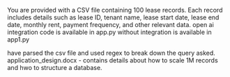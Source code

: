 You are provided with a CSV file containing 100 lease records. Each record includes details such as lease ID, tenant name, lease start date, lease end date, monthly rent, payment frequency, and other relevant data.
open ai integration code is available in app.py
without integration is available in app1.py

have parsed the csv file and used regex to break down the query asked.
application_design.docx - contains details about how to scale 1M records and hwo to structure a database.
